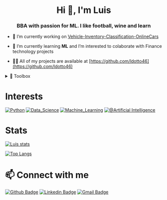 <h1 align="center">Hi 👋, I'm Luis</h1>
<h3 align="center">BBA with passion for ML. I like football, wine and learn</h3>

- 🔭 I’m currently working on [Vehicle-Inventory-Classification-OnlineCars](https://github.com/Dotto-Luis/Projects/tree/main/Information_Technology/Vehicle-Inventory-Classification) 

- 🌱 I’m currently learning **ML** and I’m interested to colaborate with Finance technology projects

- 👨‍💻 All of my projects are available at [https://github.com/ldotto46](https://github.com/ldotto46)

<details>
  <summary>🧰 Toolbox</summary>
 <h3 align="left"> </h3>

<img src="https://github.com/devicons/devicon/blob/master/icons/jupyter/jupyter-original-wordmark.svg" alt="Jupyter" width="50" height="50" />
<img src="https://github.com/devicons/devicon/blob/master/icons/github/github-original-wordmark.svg" alt="github" width="50" height="50" /> 
<img src="https://github.com/devicons/devicon/blob/master/icons/mysql/mysql-original-wordmark.svg" alt="mysql" width="50" height="50" /> 
<img src="https://github.com/devicons/devicon/blob/master/icons/python/python-original-wordmark.svg" alt="python" width="50" height="50" /> 

</details>

# Interests

[![Python](https://img.shields.io/badge/@Python--blue?&logoColor=white)](https://www.python.org//) [![Data_Science](https://img.shields.io/badge/@Data_Science--purple?&logoColor=white)](https://towardsdatascience.com/) [![Machine_Learning](https://img.shields.io/badge/@Machine_Learning--purple?&logoColor=white)](https://towardsdatascience.com/) [![@Artificial Intelligence](https://img.shields.io/badge/@AI--purple?&logoColor=white)](https://professionalprograms.mit.edu/blog/technology/artificial-intelligence-engineering/)

# Stats
[![Luis stats](https://github-readme-stats.vercel.app/api?username=dotto-luis&show_icons=true&theme=tokyonight)](https://github.com/dotto-luis/github-readme-stats)

[![Top Langs](https://github-readme-stats.vercel.app/api/top-langs/?username=dotto-luis&layout=compact&theme=tokyonight&show_icons=true)](https://github.com/dotto-luis/github-readme-stats)




# 📫 Connect with me 

[![Github Badge](https://img.shields.io/badge/-Github-000?style=flat-square&logo=Github&logoColor=white)](https://github.com/dotto-luis)
[![Linkedin Badge](https://img.shields.io/badge/-LinkedIn-blue?style=flat-square&logo=Linkedin&logoColor=white)](https://www.linkedin.com/in/luisdotto/)
[![Gmail Badge](https://img.shields.io/badge/-Gmail-c14438?style=flat-square&logo=Gmail&logoColor=white)](mailto:ldotto46@gmail.com)


<!---
Dotto-Luis/Dotto-Luis is a ✨ special ✨ repository because its `README.md` (this file) appears on your GitHub profile.
You can click the Preview link to take a look at your changes.
--->
